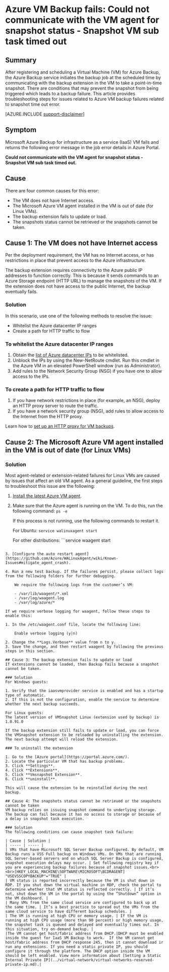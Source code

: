 <properties
   pageTitle="Azure VM Backup fails: Could not communicate with the VM agent for snapshot status - Snapshot VM sub task timed out | Microsoft Azure"
   description="Symptoms causes and resolutions for Azure VM backup failures related to could not communicate with the VM agent for snapshot status. Snapshot VM sub task timed out error"
   services="backup"
   documentationCenter=""
   authors="genlin"
   manager="jwhit"
   editor=""/>

<tags
    ms.service="backup"
    ms.workload="storage-backup-recovery"
    ms.tgt_pltfrm="na"
    ms.devlang="na"
    ms.topic="article"
    ms.date="07/14/2016"
    ms.author="jimpark; markgal;genli"/>

# Azure VM Backup fails: Could not communicate with the VM agent for snapshot status - Snapshot VM sub task timed out

## Summary

After registering and scheduling a Virtual Machine (VM) for Azure Backup, the Azure Backup service initiates the backup job at the scheduled time by communicating with the backup extension in the VM to take a point-in-time snapshot. There are conditions that may prevent the snapshot from being triggered which leads to a backup failure. This article provides troubleshooting steps for issues related to Azure VM backup failures related to snapshot time out error.

[AZURE.INCLUDE [support-disclaimer](../../includes/support-disclaimer.md)]

## Symptom

Microsoft Azure Backup for infrastructure as a service (IaaS) VM fails and returns the following error message in the job error details in Azure Portal.

**Could not communicate with the VM agent for snapshot status - Snapshot VM sub task timed out.**

## Cause
There are four common causes for this error:

- The VM does not have Internet access.
- The Microsoft Azure VM agent installed in the VM is out of date (for Linux VMs).
- The backup extension fails to update or load.
- The snapshots status cannot be retrieved or the snapshots cannot be taken.

## Cause 1: The VM does not have Internet access
Per the deployment requirement, the VM has no Internet access, or has restrictions in place that prevent access to the Azure infrastructure.

The backup extension requires connectivity to the Azure public IP addresses to function correctly. This is because it sends commands to an Azure Storage endpoint (HTTP URL) to manage the snapshots of the VM. If the extension does not have access to the public Internet, the backup eventually fails.

### Solution
In this scenario, use one of the following methods to resolve the issue:

- Whitelist the Azure datacenter IP ranges
- Create a path for HTTP traffic to flow

### To whitelist the Azure datacenter IP ranges

1. Obtain the [list of Azure datacenter IPs](https://www.microsoft.com/download/details.aspx?id=41653) to be whitelisted.
2. Unblock the IPs by using the New-NetRoute cmdlet. Run this cmdlet in the Azure VM in an elevated PowerShell window (run as Administrator).
3. Add rules to the Network Security Group (NSG) if you have one to allow access to the IPs.

### To create a path for HTTP traffic to flow

1. If you have network restrictions in place (for example, an NSG), deploy an HTTP proxy server to route the traffic.
2. If you have a network security group (NSG), add rules to allow access to the Internet from the HTTP proxy.

Learn how to [set up an HTTP proxy for VM backups](backup-azure-vms-prepare.md#using-an-http-proxy-for-vm-backups).

## Cause 2: The Microsoft Azure VM agent installed in the VM is out of date (for Linux VMs)

### Solution
Most agent-related or extension-related failures for Linux VMs are caused by issues that affect an old VM agent. As a general guideline, the first steps to troubleshoot this issue are the following:

1. [Install the latest Azure VM agent](https://acom-swtest-2.azurewebsites.net/documentation/articles/virtual-machines-linux-update-agent/).
2. Make sure that the Azure agent is running on the VM. To do this, run the following command:     ```ps -e```

    If this process is not running, use the following commands to restart it.

    For Ubuntu:     ```service walinuxagent start```

    For other distributions:     ```service waagent start
```

3. [Configure the auto restart agent](https://github.com/Azure/WALinuxAgent/wiki/Known-Issues#mitigate_agent_crash).

4. Run a new test backup. If the failures persist, please collect logs from the following folders for further debugging.

    We require the following logs from the customer’s VM:

    - /var/lib/waagent/*.xml
    - /var/log/waagent.log
    - /var/log/azure/*

If we require verbose logging for waagent, follow these steps to enable this:

1. In the /etc/waagent.conf file, locate the following line:

    Enable verbose logging (y|n)

2. Change the **Logs.Verbose** value from n to y.
3. Save the change, and then restart waagent by following the previous steps in this section.

## Cause 3: The backup extension fails to update or load
If extensions cannot be loaded, then Backup fails because a snapshot cannot be taken.

### Solution
For Windows guests:

1. Verify that the iaasvmprovider service is enabled and has a startup type of automatic.
2. If this is not the configuration, enable the service to determine whether the next backup succeeds.

For Linux guests:
The latest version of VMSnapshot Linux (extension used by backup) is 1.0.91.0

If the backup extension still fails to update or load, you can force the VMSnapshot extension to be reloaded by uninstalling the extension. The next backup attempt will reload the extension.

### To uninstall the extension

1. Go to the [Azure portal](https://portal.azure.com/).
2. Locate the particular VM that has backup problems.
3. Click **Settings**.
4. Click **Extensions**.
5. Click **Vmsnapshot Extension**.
6. Click **uninstall**.

This will cause the extension to be reinstalled during the next backup.

## Cause 4: The snapshots status cannot be retrieved or the snapshots cannot be taken
VM backup relies on issuing snapshot command to underlying storage. The backup can fail because it has no access to storage or because of a delay in snapshot task execution.

### Solution
The following conditions can cause snapshot task failure:

| Cause | Solution |
| ----- | ----- |
| VMs that have Microsoft SQL Server Backup configured. By default, VM Backup runs a VSS Full backup on Windows VMs. On VMs that are running SQL Server-based servers and on which SQL Server Backup is configured, snapshot execution delays may occur. | Set following registry key if you are experiencing backup failures because of snapshot issues.<br><br>[HKEY_LOCAL_MACHINE\SOFTWARE\MICROSOFT\BCDRAGENT] "USEVSSCOPYBACKUP"="TRUE" |
| VM status is reported incorrectly because the VM is shut down in RDP. If you shut down the virtual machine in RDP, check the portal to determine whether that VM status is reflected correctly. | If it’s not, shut down the VM in the portal by using the ”Shutdown” option in the VM dashboard. |
| Many VMs from the same cloud service are configured to back up at the same time. | It’s a best practice to spread out the VMs from the same cloud service to have different backup schedules. |
| The VM is running at high CPU or memory usage. | If the VM is running at high CPU usage (more than 90 percent) or high memory usage, the snapshot task is queued and delayed and eventually times out. In this situation, try on-demand backup. |
|The VM cannot get host/fabric address from DHCP.|DHCP must be enabled inside the guest for IaaS VM Backup to work.  If the VM cannot get host/fabric address from DHCP response 245, then it cannot download ir run any extensions. If you need a static private IP, you should configure it through the platform. The DHCP option inside the VM should be left enabled. View more information about [Setting a Static Internal Private IP](../virtual-network/virtual-networks-reserved-private-ip.md).|
